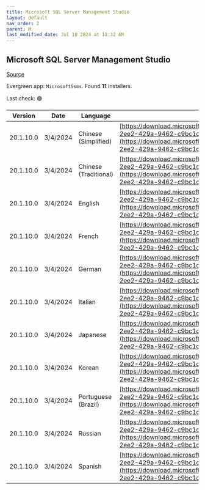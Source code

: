 ```yaml
---
title: Microsoft SQL Server Management Studio
layout: default
nav_order: 2
parent: M
last_modified_date: Jul 10 2024 at 12:32 AM
---
```


## Microsoft SQL Server Management Studio

[Source](https://go.microsoft.com/fwlink/?LinkId=531355)

Evergreen app: `MicrosoftSsms`. Found **11** installers.

Last check: 🟢

| Version   | Date     | Language              | URI                                                                                                                                                                                                            |
| --------- | -------- | --------------------- | -------------------------------------------------------------------------------------------------------------------------------------------------------------------------------------------------------------- |
| 20.1.10.0 | 3/4/2024 | Chinese (Simplified)  | [https://download.microsoft.com/download/9/b/e/9bee9f00-2ee2-429a-9462-c9bc1ce14c28/SSMS-Setup-CHS.exe](https://download.microsoft.com/download/9/b/e/9bee9f00-2ee2-429a-9462-c9bc1ce14c28/SSMS-Setup-CHS.exe) |
| 20.1.10.0 | 3/4/2024 | Chinese (Traditional) | [https://download.microsoft.com/download/9/b/e/9bee9f00-2ee2-429a-9462-c9bc1ce14c28/SSMS-Setup-CHT.exe](https://download.microsoft.com/download/9/b/e/9bee9f00-2ee2-429a-9462-c9bc1ce14c28/SSMS-Setup-CHT.exe) |
| 20.1.10.0 | 3/4/2024 | English               | [https://download.microsoft.com/download/9/b/e/9bee9f00-2ee2-429a-9462-c9bc1ce14c28/SSMS-Setup-ENU.exe](https://download.microsoft.com/download/9/b/e/9bee9f00-2ee2-429a-9462-c9bc1ce14c28/SSMS-Setup-ENU.exe) |
| 20.1.10.0 | 3/4/2024 | French                | [https://download.microsoft.com/download/9/b/e/9bee9f00-2ee2-429a-9462-c9bc1ce14c28/SSMS-Setup-FRA.exe](https://download.microsoft.com/download/9/b/e/9bee9f00-2ee2-429a-9462-c9bc1ce14c28/SSMS-Setup-FRA.exe) |
| 20.1.10.0 | 3/4/2024 | German                | [https://download.microsoft.com/download/9/b/e/9bee9f00-2ee2-429a-9462-c9bc1ce14c28/SSMS-Setup-DEU.exe](https://download.microsoft.com/download/9/b/e/9bee9f00-2ee2-429a-9462-c9bc1ce14c28/SSMS-Setup-DEU.exe) |
| 20.1.10.0 | 3/4/2024 | Italian               | [https://download.microsoft.com/download/9/b/e/9bee9f00-2ee2-429a-9462-c9bc1ce14c28/SSMS-Setup-ITA.exe](https://download.microsoft.com/download/9/b/e/9bee9f00-2ee2-429a-9462-c9bc1ce14c28/SSMS-Setup-ITA.exe) |
| 20.1.10.0 | 3/4/2024 | Japanese              | [https://download.microsoft.com/download/9/b/e/9bee9f00-2ee2-429a-9462-c9bc1ce14c28/SSMS-Setup-JPN.exe](https://download.microsoft.com/download/9/b/e/9bee9f00-2ee2-429a-9462-c9bc1ce14c28/SSMS-Setup-JPN.exe) |
| 20.1.10.0 | 3/4/2024 | Korean                | [https://download.microsoft.com/download/9/b/e/9bee9f00-2ee2-429a-9462-c9bc1ce14c28/SSMS-Setup-KOR.exe](https://download.microsoft.com/download/9/b/e/9bee9f00-2ee2-429a-9462-c9bc1ce14c28/SSMS-Setup-KOR.exe) |
| 20.1.10.0 | 3/4/2024 | Portuguese (Brazil)   | [https://download.microsoft.com/download/9/b/e/9bee9f00-2ee2-429a-9462-c9bc1ce14c28/SSMS-Setup-PTB.exe](https://download.microsoft.com/download/9/b/e/9bee9f00-2ee2-429a-9462-c9bc1ce14c28/SSMS-Setup-PTB.exe) |
| 20.1.10.0 | 3/4/2024 | Russian               | [https://download.microsoft.com/download/9/b/e/9bee9f00-2ee2-429a-9462-c9bc1ce14c28/SSMS-Setup-RUS.exe](https://download.microsoft.com/download/9/b/e/9bee9f00-2ee2-429a-9462-c9bc1ce14c28/SSMS-Setup-RUS.exe) |
| 20.1.10.0 | 3/4/2024 | Spanish               | [https://download.microsoft.com/download/9/b/e/9bee9f00-2ee2-429a-9462-c9bc1ce14c28/SSMS-Setup-ESN.exe](https://download.microsoft.com/download/9/b/e/9bee9f00-2ee2-429a-9462-c9bc1ce14c28/SSMS-Setup-ESN.exe) |
